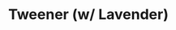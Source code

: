 ---
abv: 5.1%
alt: 
availability: Keg
bitterness: 
description: Our house saison aged on lavender. Herbal and floral.
gravity: 
hops: 
ibu: 25
img: ryed-sally-ryed.jpg
layout: beer
malt: 
modal-id: tweener-lavender
title: Tweener (w/ Lavender)
on-tap: nope
sourness: 
style: Lavender Saison
---